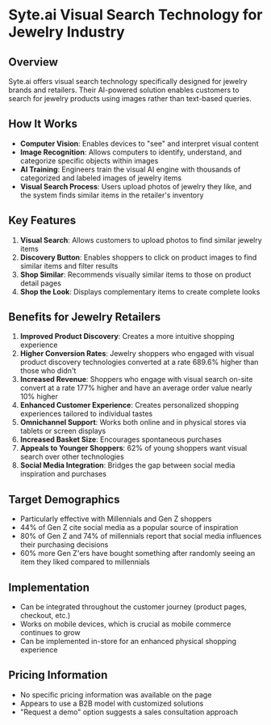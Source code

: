 # Syte.ai Visual Search Technology for Jewelry Industry

## Overview
Syte.ai offers visual search technology specifically designed for jewelry brands and retailers. Their AI-powered solution enables customers to search for jewelry products using images rather than text-based queries.

## How It Works
- **Computer Vision**: Enables devices to "see" and interpret visual content
- **Image Recognition**: Allows computers to identify, understand, and categorize specific objects within images
- **AI Training**: Engineers train the visual AI engine with thousands of categorized and labeled images of jewelry items
- **Visual Search Process**: Users upload photos of jewelry they like, and the system finds similar items in the retailer's inventory

## Key Features
1. **Visual Search**: Allows customers to upload photos to find similar jewelry items
2. **Discovery Button**: Enables shoppers to click on product images to find similar items and filter results
3. **Shop Similar**: Recommends visually similar items to those on product detail pages
4. **Shop the Look**: Displays complementary items to create complete looks

## Benefits for Jewelry Retailers
1. **Improved Product Discovery**: Creates a more intuitive shopping experience
2. **Higher Conversion Rates**: Jewelry shoppers who engaged with visual product discovery technologies converted at a rate 689.6% higher than those who didn't
3. **Increased Revenue**: Shoppers who engage with visual search on-site convert at a rate 177% higher and have an average order value nearly 10% higher
4. **Enhanced Customer Experience**: Creates personalized shopping experiences tailored to individual tastes
5. **Omnichannel Support**: Works both online and in physical stores via tablets or screen displays
6. **Increased Basket Size**: Encourages spontaneous purchases
7. **Appeals to Younger Shoppers**: 62% of young shoppers want visual search over other technologies
8. **Social Media Integration**: Bridges the gap between social media inspiration and purchases

## Target Demographics
- Particularly effective with Millennials and Gen Z shoppers
- 44% of Gen Z cite social media as a popular source of inspiration
- 80% of Gen Z and 74% of millennials report that social media influences their purchasing decisions
- 60% more Gen Z'ers have bought something after randomly seeing an item they liked compared to millennials

## Implementation
- Can be integrated throughout the customer journey (product pages, checkout, etc.)
- Works on mobile devices, which is crucial as mobile commerce continues to grow
- Can be implemented in-store for an enhanced physical shopping experience

## Pricing Information
- No specific pricing information was available on the page
- Appears to use a B2B model with customized solutions
- "Request a demo" option suggests a sales consultation approach
